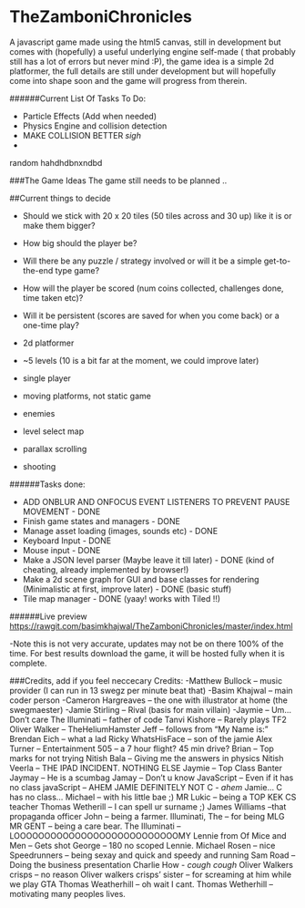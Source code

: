 # TheZamboniChronicles
A javascript game made using the html5 canvas, still in development but comes with (hopefully) a useful underlying engine self-made ( that probably still has a lot of errors but never mind :P), the game idea is a simple 2d platformer, the full details are still under development but will hopefully come into shape soon and the game will progress from therein. 



######Current List Of Tasks To Do:
- Particle Effects (Add when needed)
- Physics Engine and collision detection
- MAKE COLLISION BETTER *sigh*
- 

random hahdhdbnxndbd

###The Game Ideas
The game still needs to be planned ..

##Current things to decide
- Should we stick with 20 x 20 tiles (50 tiles across and 30 up) like it is or make them bigger?
- How big should the player be?
- Will there be any puzzle / strategy involved or will it be a simple get-to-the-end type game?
- How will the player be scored (num coins collected, challenges done, time taken etc)?
- Will it be persistent (scores are saved for when you come back) or a one-time play?

- 2d platformer
- ~5 levels (10 is a bit far at the moment, we could improve later)
- single player
- moving platforms, not static game
- enemies
- level select map
- parallax scrolling
- shooting

######Tasks done:
- ADD ONBLUR AND ONFOCUS EVENT LISTENERS TO PREVENT PAUSE MOVEMENT - DONE
- Finish game states and managers - DONE
- Manage asset loading (images, sounds etc) - DONE
- Keyboard Input - DONE
- Mouse input - DONE
- Make a JSON level parser (Maybe leave it till later) - DONE (kind of cheating, already implemented by browser!)
- Make a 2d scene graph for GUI and base classes for rendering (Minimalistic at first, improve later) - DONE (basic stuff)
- Tile map manager - DONE (yaay! works with Tiled !!)


######Live preview
https://rawgit.com/basimkhajwal/TheZamboniChronicles/master/index.html

-Note this is not very accurate, updates may not be on there 100% of the time. For best results download the game, it will be hosted fully when it is complete.

###Credits, add if you feel neccecary
Credits:
-Matthew Bullock – music provider (I can run in 13 swegz per minute beat that)
-Basim Khajwal – main coder person 
-Cameron Hargreaves – the one with illustrator at home (the swegmaester)
-Jamie Stirling – Rival (basis for main villain) 
-Jaymie – Um… Don’t care
The Illuminati – father of code
Tanvi Kishore – Rarely plays TF2
Oliver Walker – TheHeliumHamster
Jeff – follows from “My Name is:”
Brendan Eich – what a lad
Ricky WhatsHisFace – son of the jamie
Alex Turner – Entertainment
505 – a 7 hour flight? 45 min drive?
Brian – Top marks for not trying
Nitish Bala – Giving me the answers in physics
Nitish Veerla – THE IPAD INCIDENT. NOTHING ELSE
Jaymie – Top Class Banter
Jaymay – He is a scumbag
Jamay – Don’t u know
JavaScript – Even if it has no class
javaScript – AHEM JAMIE
DEFINITELY NOT C - *ahem* Jamie... C has no class…
Michael – with his little  bae ;)
MR Lukic – being a TOP KEK CS teacher
Thomas Wetherill – I can spell ur surname ;)
James Williams –that propaganda officer
John – being a farmer.
Illuminati, The – for being MLG
MR GENT – being a care bear.
The Illuminati – LOOOOOOOOOOOOOOOOOOOOOOOOOOOMY
Lennie from Of Mice and Men – Gets shot
George – 180 no scoped Lennie.
Michael Rosen – nice
Speedrunners – being sexay and quick and speedy and running
Sam Road – Doing the business presentation
Charlie How - *cough cough*
Oliver Walkers crisps – no reason
Oliver walkers crisps’ sister – for screaming at him while we play GTA
Thomas Weatherhill – oh wait I cant.
Thomas Wetherhill – motivating many peoples lives.

